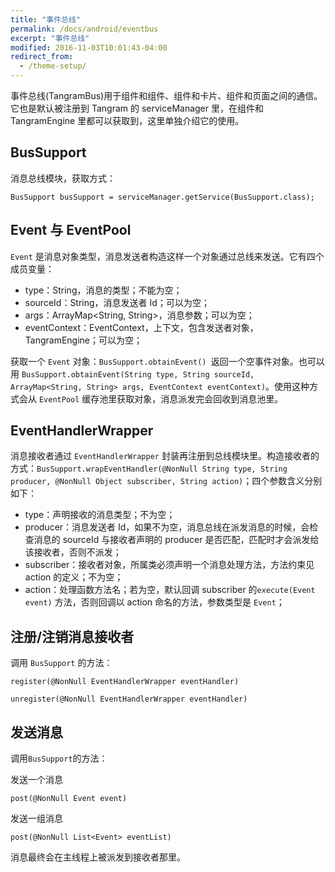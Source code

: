 ```yaml
---
title: "事件总线"
permalink: /docs/android/eventbus
excerpt: "事件总线"
modified: 2016-11-03T10:01:43-04:00
redirect_from:
  - /theme-setup/
---
```


事件总线(TangramBus)用于组件和组件、组件和卡片、组件和页面之间的通信。它也是默认被注册到 Tangram 的 serviceManager 里，在组件和 TangramEngine 里都可以获取到，这里单独介绍它的使用。

## BusSupport

消息总线模块，获取方式：

```
BusSupport busSupport = serviceManager.getService(BusSupport.class);
```

## Event 与 EventPool

```Event``` 是消息对象类型，消息发送者构造这样一个对象通过总线来发送。它有四个成员变量：

+ type：String，消息的类型；不能为空；
+ sourceId：String，消息发送者 Id；可以为空；
+ args：ArrayMap<String, String>，消息参数；可以为空；
+ eventContext：EventContext，上下文，包含发送者对象，TangramEngine；可以为空；

获取一个 ```Event``` 对象：```BusSupport.obtainEvent() ```返回一个空事件对象。也可以用 ```BusSupport.obtainEvent(String type, String sourceId, ArrayMap<String, String> args, EventContext eventContext)```。使用这种方式会从 ```EventPool``` 缓存池里获取对象，消息派发完会回收到消息池里。

## EventHandlerWrapper

消息接收者通过 ```EventHandlerWrapper``` 封装再注册到总线模块里。构造接收者的方式：```BusSupport.wrapEventHandler(@NonNull String type, String producer, @NonNull Object subscriber,
            String action)```；四个参数含义分别如下：

+ type：声明接收的消息类型；不为空；
+ producer：消息发送者 Id，如果不为空，消息总线在派发消息的时候，会检查消息的  sourceId 与接收者声明的 producer 是否匹配，匹配时才会派发给该接收者，否则不派发；
+ subscriber：接收者对象，所属类必须声明一个消息处理方法，方法约束见action 的定义；不为空；
+ action：处理函数方法名；若为空，默认回调 subscriber 的```execute(Event event)``` 方法，否则回调以 action 命名的方法，参数类型是 ```Event```；

## 注册/注销消息接收者

调用 ```BusSupport``` 的方法：

```
register(@NonNull EventHandlerWrapper eventHandler)
```

```
unregister(@NonNull EventHandlerWrapper eventHandler)
```

## 发送消息

调用```BusSupport```的方法：

发送一个消息

```
post(@NonNull Event event)
```

发送一组消息

```
post(@NonNull List<Event> eventList)
```

消息最终会在主线程上被派发到接收者那里。